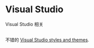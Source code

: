 # Visual Studio

Visual Studio 相关

##

不错的 [Visual Studio styles and themes](http://www.hanselman.com/blog/VisualStudioProgrammerThemesGallery.aspx).
